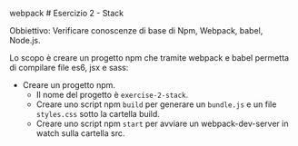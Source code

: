 webpack # Esercizio 2 - Stack

Obbiettivo: Verificare conoscenze di base di Npm, Webpack, babel, Node.js.

Lo scopo è creare un progetto npm che tramite webpack e babel permetta di compilare file es6, jsx e sass:

- Creare un progetto npm.
  - Il nome del progetto è `exercise-2-stack`.
  - Creare uno script npm `build` per generare un `bundle.js` e un file `styles.css` sotto la cartella build.
  - Creare uno script npm `start` per avviare un webpack-dev-server in watch sulla cartella src.

